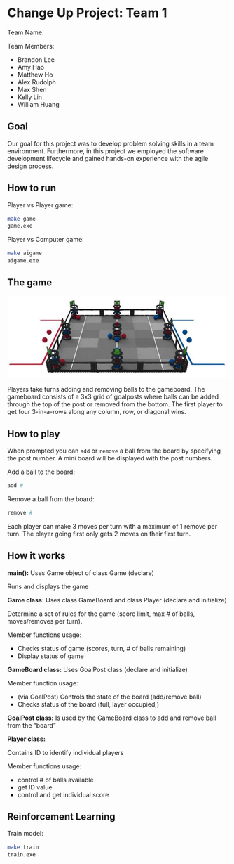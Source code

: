 # Change Up Project: Team 1

Team Name: <br/>

Team Members: <br/>
- Brandon Lee 
- Amy Hao
- Matthew Ho
- Alex Rudolph
- Max Shen
- Kelly Lin
- William Huang

## Goal

Our goal for this project was to develop problem solving skills in a team environment. Furthermore, in this project we employed the software development lifecycle and gained hands-on experience with the agile design process.

## How to run

Player vs Player game:
```bash 
make game
game.exe
```

Player vs Computer game:
```bash 
make aigame
aigame.exe
```

## The game

![gameboard](gameboard.jpg)

Players take turns adding and removing balls to the gameboard. The gameboard consists of a 3x3 grid of goalposts where balls can be added through the top of the post or removed from the bottom. The first player to get four 3-in-a-rows along any column, row, or diagonal wins. 

## How to play

When prompted you can `add` or `remove` a ball from the board by specifying the post number. A mini board will be displayed with the post numbers.

Add a ball to the board:

```bash
add #
```

Remove a ball from the board:

```bash
remove #
```

Each player can make 3 moves per turn with a maximum of 1 remove per turn. The player going first only gets 2 moves on their first turn.

## How it works

**main():**
 Uses Game object of class Game (declare)

Runs and displays the game


**Game class:**
 Uses class GameBoard and class Player (declare and initialize)

Determine a set of rules for the game (score limit, max # of balls, moves/removes per turn).

Member functions usage:
-	Checks status of game (scores, turn, # of balls remaining)
-	Display status of game


**GameBoard class:**
 Uses GoalPost class (declare and initialize)

Member function usage:
-	(via GoalPost) Controls the state of the board (add/remove ball)
-	Checks status of the board (full, layer occupied,)


**GoalPost class:**
 Is used by the GameBoard class to add and remove ball from the “board”


**Player class:**

Contains ID to identify individual players

Member functions usage:
-	control # of balls available
-	get ID value
-	control and get individual score


## Reinforcement Learning

Train model:
```bash
make train
train.exe
```
